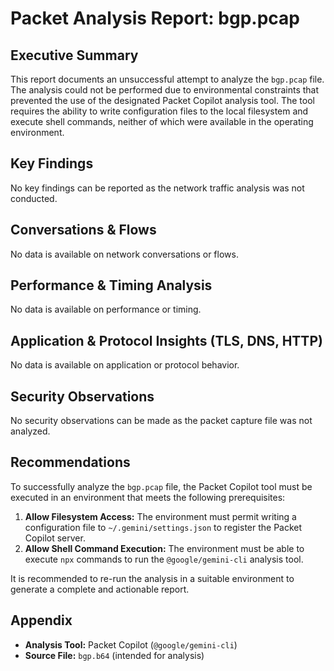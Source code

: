 # Packet Analysis Report: bgp.pcap

## Executive Summary

This report documents an unsuccessful attempt to analyze the `bgp.pcap` file. The analysis could not be performed due to environmental constraints that prevented the use of the designated Packet Copilot analysis tool. The tool requires the ability to write configuration files to the local filesystem and execute shell commands, neither of which were available in the operating environment.

## Key Findings

No key findings can be reported as the network traffic analysis was not conducted.

## Conversations & Flows

No data is available on network conversations or flows.

## Performance & Timing Analysis

No data is available on performance or timing.

## Application & Protocol Insights (TLS, DNS, HTTP)

No data is available on application or protocol behavior.

## Security Observations

No security observations can be made as the packet capture file was not analyzed.

## Recommendations

To successfully analyze the `bgp.pcap` file, the Packet Copilot tool must be executed in an environment that meets the following prerequisites:

1.  **Allow Filesystem Access:** The environment must permit writing a configuration file to `~/.gemini/settings.json` to register the Packet Copilot server.
2.  **Allow Shell Command Execution:** The environment must be able to execute `npx` commands to run the `@google/gemini-cli` analysis tool.

It is recommended to re-run the analysis in a suitable environment to generate a complete and actionable report.

## Appendix

-   **Analysis Tool:** Packet Copilot (`@google/gemini-cli`)
-   **Source File:** `bgp.b64` (intended for analysis)
